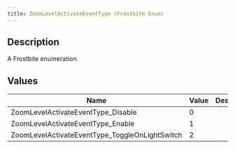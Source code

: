 ```yaml
---
title: ZoomLevelActivateEventType (Frostbite Enum)
---
```

## Description

A Frostbite enumeration.

## Values

| Name                                            | Value | Description |
| ----------------------------------------------- | ----- | ----------- |
| ZoomLevelActivateEventType\_Disable             | 0     |             |
| ZoomLevelActivateEventType\_Enable              | 1     |             |
| ZoomLevelActivateEventType\_ToggleOnLightSwitch | 2     |             |
